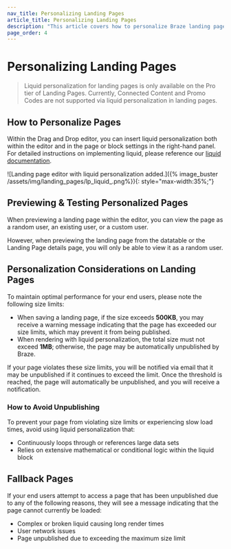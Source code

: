```yaml
---
nav_title: Personalizing Landing Pages
article_title: Personalizing Landing Pages
description: "This article covers how to personalize Braze landing pages with the drag-and-drop editor."
page_order: 4
---
```


# Personalizing Landing Pages

> Liquid personalization for landing pages is only available on the Pro tier of Landing Pages. Currently, Connected Content and Promo Codes are not supported via liquid personalization in landing pages.

## How to Personalize Pages

Within the Drag and Drop editor, you can insert liquid personalization both within the editor and in the page or block settings in the right-hand panel. For detailed instructions on implementing liquid, please reference our [liquid documentation]({{site.baseurl}}/user_guide/personalization_and_dynamic_content/liquid/using_liquid/#using-liquid-1).

![Landing page editor with liquid personalization added.]({% image_buster /assets/img/landing_pages/lp_liquid_.png%}){: style="max-width:35%;"}

## Previewing & Testing Personalized Pages

When previewing a landing page within the editor, you can view the page as a random user, an existing user, or a custom user.

However, when previewing the landing page from the datatable or the Landing Page details page, you will only be able to view it as a random user.

## Personalization Considerations on Landing Pages

To maintain optimal performance for your end users, please note the following size limits:

- When saving a landing page, if the size exceeds **500KB**, you may receive a warning message indicating that the page has exceeded our size limits, which may prevent it from being published.
- When rendering with liquid personalization, the total size must not exceed **1MB**; otherwise, the page may be automatically unpublished by Braze.

If your page violates these size limits, you will be notified via email that it may be unpublished if it continues to exceed the limit. Once the threshold is reached, the page will automatically be unpublished, and you will receive a notification.

### How to Avoid Unpublishing

To prevent your page from violating size limits or experiencing slow load times, avoid using liquid personalization that:

- Continuously loops through or references large data sets
- Relies on extensive mathematical or conditional logic within the liquid block

## Fallback Pages

If your end users attempt to access a page that has been unpublished due to any of the following reasons, they will see a message indicating that the page cannot currently be loaded:

- Complex or broken liquid causing long render times
- User network issues
- Page unpublished due to exceeding the maximum size limit

